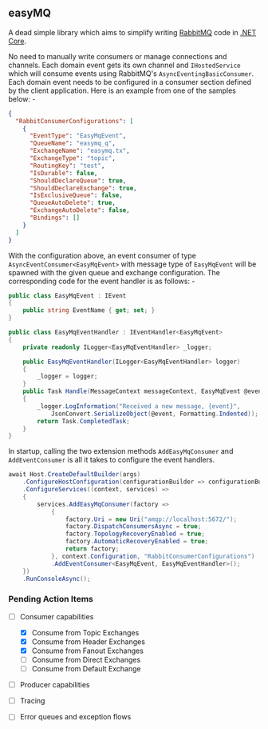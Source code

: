 ## easyMQ
A dead simple library which aims to simplify writing [RabbitMQ](https://www.rabbitmq.com/) code in [.NET Core](https://learn.microsoft.com/en-us/dotnet/core/introduction).

No need to manually write consumers or manage connections and channels. Each domain event gets its own channel and `IHostedService` which will consume events using RabbitMQ's `AsyncEventingBasicConsumer`.
Each domain event needs to be configured in a consumer section defined by the client application. Here is an example from one of the samples below: -

```json
{
  "RabbitConsumerConfigurations": [
    {
      "EventType": "EasyMqEvent",
      "QueueName": "easymq_q",
      "ExchangeName": "easymq.tx",
      "ExchangeType": "topic",
      "RoutingKey": "test",
      "IsDurable": false,
      "ShouldDeclareQueue": true,
      "ShouldDeclareExchange": true,
      "IsExclusiveQueue": false,
      "QueueAutoDelete": true,
      "ExchangeAutoDelete": false,
      "Bindings": []
    }
  ]
}
```
With the configuration above, an event consumer of type `AsyncEventConsumer<EasyMqEvent>` with message type of `EasyMqEvent` will be spawned with the given queue and exchange configuration.
The corresponding code for the event handler is as follows: -

```csharp
public class EasyMqEvent : IEvent
{
    public string EventName { get; set; }
}

public class EasyMqEventHandler : IEventHandler<EasyMqEvent>
{
    private readonly ILogger<EasyMqEventHandler> _logger;

    public EasyMqEventHandler(ILogger<EasyMqEventHandler> logger)
    {
        _logger = logger;
    }
    public Task Handle(MessageContext messageContext, EasyMqEvent @event)
    {
        _logger.LogInformation("Received a new message, {event}",
            JsonConvert.SerializeObject(@event, Formatting.Indented));
        return Task.CompletedTask;
    }
}
```
In startup, calling the two extension methods `AddEasyMqConsumer` and `AddEventConsumer` is all it takes to configure the event handlers.

```csharp
await Host.CreateDefaultBuilder(args)
    .ConfigureHostConfiguration(configurationBuilder => configurationBuilder.AddJsonFile("appsettings.json", false, true))
    .ConfigureServices((context, services) =>
    {
        services.AddEasyMqConsumer(factory =>
            {
                factory.Uri = new Uri("amqp://localhost:5672/");
                factory.DispatchConsumersAsync = true;
                factory.TopologyRecoveryEnabled = true;
                factory.AutomaticRecoveryEnabled = true;
                return factory;
            }, context.Configuration, "RabbitConsumerConfigurations")
            .AddEventConsumer<EasyMqEvent, EasyMqEventHandler>();
    })
    .RunConsoleAsync();
```
### Pending Action Items
- [ ] Consumer capabilities
  - [x] Consume from Topic Exchanges
  - [x] Consume from Header Exchanges
  - [x] Consume from Fanout Exchanges
  - [ ] Consume from Direct Exchanges
  - [ ] Consume from Default Exchange 
- [ ] Producer capabilities
- [ ] Tracing
- [ ] Error queues and exception flows




